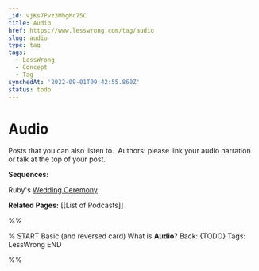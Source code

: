 ```yaml
---
_id: vjKs7Pvz3MbgMc75C
title: Audio
href: https://www.lesswrong.com/tag/audio
slug: audio
type: tag
tags:
  - LessWrong
  - Concept
  - Tag
synchedAt: '2022-09-01T09:42:55.860Z'
status: todo
---
```


# Audio

Posts that you can also listen to.  Authors: please link your audio narration or talk at the top of your post.

**Sequences:**

Ruby's [Wedding Ceremony](https://www.lesswrong.com/s/k2fboiMkdfbCdgFzx)

**Related Pages:** [[List of Podcasts]]


%%

% START
Basic (and reversed card)
What is **Audio**?
Back: {TODO}
Tags: LessWrong
END

%%
	

